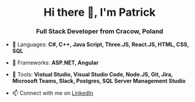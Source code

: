 <h1 align="center">Hi there 👋, I'm Patrick</h1>
<h3 align="center">Full Stack Developer from Cracow, Poland</h3>

- 🥇 Languages: **C#, C++, Java Script, Three.JS, React.JS, HTML, CSS, SQL**
- 🥇 Frameworks: **ASP.NET, Angular**
- 🥇 Tools: **Vistual Studio, Visual Studio Code, Node.JS, Git, Jira, Microsoft Teams, Slack, Postgres, SQL Server Management Studio**

- 📫 Connect with me on <a href="https://www.linkedin.com/in/patryk-witek-38272323b/" target="_blank">LinkedIn</a>
